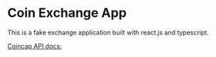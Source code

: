 # Coin Exchange App

This is a fake exchange application built with react.js and typescript.

[Coincap API docs:](https://docs.coincap.io/)